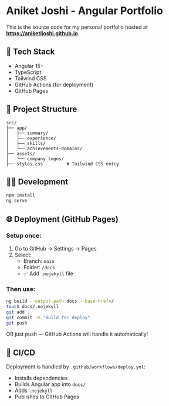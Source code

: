 # Aniket Joshi - Angular Portfolio

This is the source code for my personal portfolio hosted at **https://aniketljoshi.github.io**.

## 🚀 Tech Stack
- Angular 15+
- TypeScript
- Tailwind CSS
- GitHub Actions (for deployment)
- GitHub Pages

## 📁 Project Structure

```
src/
├── app/
│   ├── summary/
│   ├── experience/
│   ├── skills/
│   └── achievements-domains/
├── assets/
│   └── company_logos/
├── styles.css         # Tailwind CSS entry
```

## 🧑‍💻 Development

```bash
npm install
ng serve
```

## 🌐 Deployment (GitHub Pages)

### Setup once:

1. Go to GitHub → Settings → Pages  
2. Select:  
   - Branch: `main`  
   - Folder: `/docs`  
   - ✅ Add `.nojekyll` file

### Then use:

```bash
ng build --output-path docs --base-href=/
touch docs/.nojekyll
git add .
git commit -m "Build for deploy"
git push
```

OR just push — GitHub Actions will handle it automatically!

## 🔁 CI/CD

Deployment is handled by `.github/workflows/deploy.yml`:
- Installs dependencies
- Builds Angular app into `docs/`
- Adds `.nojekyll`
- Publishes to GitHub Pages
